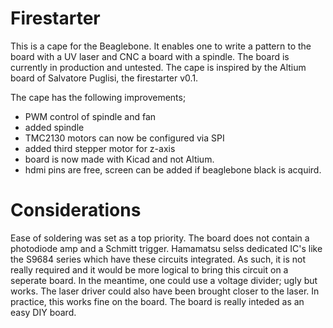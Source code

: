 # Firestarter

This is a cape for the Beaglebone. It enables one to write a pattern to the board with a UV laser and CNC a board with a spindle.
The board is currently in production and untested. The cape is inspired by the Altium board of Salvatore Puglisi, the firestarter v0.1.

The cape has the following improvements;
 - PWM control of spindle and fan
 - added spindle
 - TMC2130 motors can now be configured via SPI
 - added third stepper motor for z-axis
 - board is now made with Kicad and not Altium.
 - hdmi pins are free, screen can be added if beaglebone black is acquird.

# Considerations
Ease of soldering was set as a top priority. The board does not contain a photodiode amp and a Schmitt trigger. Hamamatsu selss dedicated IC's like the S9684 series which have these circuits integrated. As such, it is not really required and it would be more logical to bring this circuit on a seperate board. In the meantime, one could use a voltage divider; ugly but works.
The laser driver could also have been brought closer to the laser. In practice, this works fine on the board.
The board is really inteded as an easy DIY board.






